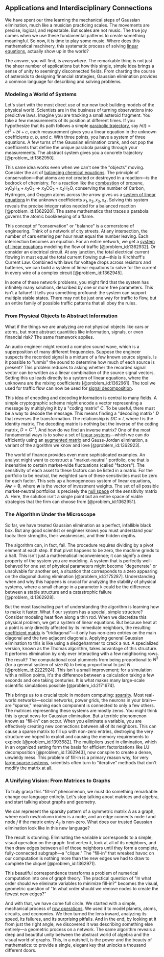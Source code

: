 ## Applications and Interdisciplinary Connections

We have spent our time learning the mechanical steps of Gaussian elimination, much like a musician practicing scales. The movements are precise, logical, and repeatable. But scales are not music. The true joy comes when we use these fundamental patterns to create something meaningful. So now, it is time to play some music. Where does this mathematical machinery, this systematic process of solving [linear equations](@article_id:150993), actually show up in the world?

The answer, you will find, is *everywhere*. The remarkable thing is not just the sheer number of applications but how this single, simple idea brings a sense of unity to seemingly disconnected fields. From charting the course of asteroids to designing financial strategies, Gaussian elimination provides a common language for describing and solving problems.

### Modeling a World of Systems

Let's start with the most direct use of our new tool: building models of the physical world. Scientists are in the business of turning observations into predictive laws. Imagine you are tracking a small asteroid fragment. You take a few measurements of its position at different times. If you hypothesize that its path follows a simple [parabolic trajectory](@article_id:169718), say $h(t) = at^2 + bt + c$, each measurement gives you a linear equation in the unknown coefficients $a$, $b$, and $c$. With three points, you have a system of three equations. A few turns of the Gaussian elimination crank, and out pop the coefficients that define the unique parabola passing through your measurements. The abstract system gives you a concrete trajectory [@problem_id:1362950].

This same idea works even when we can't see the "objects" moving. Consider the art of [balancing chemical equations](@article_id:141926). The principle of conservation—that atoms are not created or destroyed in a reaction—is the bedrock of chemistry. For a reaction like the [combustion](@article_id:146206) of propane, $x_1 \text{C}_3\text{H}_8 + x_2 \text{O}_2 \rightarrow x_3 \text{CO}_2 + x_4 \text{H}_2\text{O}$, conserving the number of Carbon, Hydrogen, and Oxygen atoms across the arrow gives us a [system of linear equations](@article_id:139922) in the unknown coefficients $x_1, x_2, x_3, x_4$. Solving this system reveals the precise integer ratios needed for a balanced reaction [@problem_id:1362920]. The same mathematics that traces a parabola governs the atomic bookkeeping of a flame.

This concept of "conservation" or "balance" is a cornerstone of engineering. Think of a network of city streets. At any intersection, the number of cars entering per hour must equal the number leaving. Each intersection becomes an equation. For an entire network, we get a [system of linear equations](@article_id:139922) modeling the flow of traffic [@problem_id:1362932]. Or consider an electrical circuit. At any junction, the total electrical current flowing in must equal the total current flowing out—this is Kirchhoff's Current Law. Combined with laws for voltage drops across resistors and batteries, we can build a system of linear equations to solve for the current in every wire of a complex circuit [@problem_id:1362945].

In some of these network problems, you might find that the system has infinitely many solutions, described by one or more free parameters. This isn't a failure! It tells you something profound: the system can support multiple stable states. There may not be just one way for traffic to flow, but an entire family of possible traffic patterns that all obey the rules.

### From Physical Objects to Abstract Information

What if the things we are analyzing are not physical objects like cars or atoms, but more abstract quantities like information, signals, or even financial risk? The same framework applies.

An audio engineer might record a complex sound wave, which is a superposition of many different frequencies. Suppose the engineer suspects the recorded signal is a mixture of a few known source signals. Is it possible to "unmix" the sound to determine how much of each source is present? This problem reduces to asking whether the recorded signal vector can be written as a linear combination of the source signal vectors. Setting this up leads directly to a system of linear equations, where the unknowns are the mixing coefficients [@problem_id:1362961]. The tool we used for traffic flow can now be used for [signal decomposition](@article_id:145352).

This idea of encoding and decoding information is central to many fields. A simple cryptographic scheme might encode a vector representing a message by multiplying it by a "coding matrix" $C$. To be useful, there must be a way to decode the message. This means finding a "decoding matrix" $D$ that reverses the transformation. The relationship is $D C = I$, where $I$ is the identity matrix. The decoding matrix is nothing but the inverse of the coding matrix, $D = C^{-1}$. And how do we find an inverse matrix? One of the most fundamental ways is to solve a set of [linear systems](@article_id:147356)—which we can do efficiently using an [augmented matrix](@article_id:150029) and Gauss-Jordan elimination, a variant of the algorithm we know and love [@problem_id:1362923].

The world of finance provides even more sophisticated examples. An analyst might want to construct a "market-neutral" portfolio, one that is insensitive to certain market-wide fluctuations (called "factors"). The sensitivity of each asset to these factors can be listed in a matrix. For the portfolio to be neutral, the weighted sum of these sensitivities must be zero for each factor. This sets up a homogeneous system of linear equations, $A\mathbf{w} = \mathbf{0}$, where $\mathbf{w}$ is the vector of investment weights. The set of all possible market-neutral portfolios is precisely the [null space](@article_id:150982) of the sensitivity matrix $A$. Here, the solution isn't a single point but an entire space of viable strategies that the firm can choose from [@problem_id:1362951].

### The Algorithm Under the Microscope

So far, we have treated Gaussian elimination as a perfect, infallible black box. But any good scientist or engineer knows you must understand your tools: their strengths, their weaknesses, and their hidden depths.

The algorithm can, in fact, fail. The procedure requires dividing by a pivot element at each step. If that pivot happens to be zero, the machine grinds to a halt. This isn't just a mathematical inconvenience; it can signify a deep property of the system you are modeling. A system that is perfectly well-behaved for one set of physical parameters might become "degenerate" or unsolvable for another set, a situation that corresponds to a zero appearing on the diagonal during elimination [@problem_id:2175287]. Understanding when and why this happens is crucial for analyzing the stability of physical systems, where a small change in a parameter `k` could be the difference between a stable structure and a catastrophic failure [@problem_id:1362928].

But the most fascinating part of understanding the algorithm is learning how to make it faster. What if our system has a special, simple structure? Consider modeling heat flow along a thin rod. When we discretize this physical problem, we get a system of linear equations. But because heat at a point is only directly affected by its immediate neighbors, the resulting [coefficient matrix](@article_id:150979) is "tridiagonal"—it only has non-zero entries on the main diagonal and the two adjacent diagonals. Applying general Gaussian elimination to this is like using a sledgehammer to crack a nut. A specialized version, known as the Thomas algorithm, takes advantage of this structure. It performs elimination by only ever interacting with a few neighboring rows. The result? The computational cost plummets from being proportional to $N^3$ (for a general system of size $N$) to being proportional to just $N$ [@problem_id:2222924]. This isn't a small improvement; for a simulation with a million points, it's the difference between a calculation taking a few seconds and one taking centuries. It is what makes many large-scale scientific simulations possible [@problem_id:2171674].

This brings us to a crucial topic in modern computing: [sparsity](@article_id:136299). Most real-world networks—social networks, power grids, the neurons in your brain—are "sparse," meaning each component is connected to only a few others. The matrices representing these systems are mostly zeros. You might think this is great news for Gaussian elimination. But a terrible phenomenon known as "fill-in" can occur. When you eliminate a variable, you are effectively creating new connections between all of its neighbors. This can cause a sparse matrix to fill up with non-zero entries, destroying the very structure we hoped to exploit and causing the memory requirements to explode [@problem_id:1393682]. The multipliers used in elimination, which in an organized setting form the basis for efficient factorizations like LU decomposition [@problem_id:1362943], now conspire to create a dense, unwieldy mess. This problem of fill-in is a primary reason why, for very [large sparse systems](@article_id:176772), scientists often turn to "iterative" methods that don't modify the matrix at all.

### A Unifying Vision: From Matrices to Graphs

To truly grasp this "fill-in" phenomenon, we must do something remarkable: change our language entirely. Let's stop talking about matrices and algebra, and start talking about graphs and geometry.

We can represent the sparsity pattern of a symmetric matrix $A$ as a graph, where each row/column index is a node, and an edge connects node $i$ and node $j$ if the matrix entry $A_{ij}$ is non-zero. What does our trusted Gaussian elimination look like in this new language?

The result is stunning. Eliminating the variable $k$ corresponds to a simple, visual operation on the graph: find vertex $k$, look at all of its neighbors, and then draw edges between all of those neighbors until they form a complete, fully-connected subgraph—a "clique." The "fill-in" that wreaked havoc on our computation is nothing more than the new edges we had to draw to complete the clique! [@problem_id:1362971].

This beautiful correspondence transforms a problem of numerical computation into one of graph theory. The practical question of "In what order should we eliminate variables to minimize fill-in?" becomes the visual, geometric question of "In what order should we remove nodes to create the fewest new edges?"

And with that, we have come full circle. We started with a simple, mechanical process of [row operations](@article_id:149271). We used it to model planets, atoms, circuits, and economies. We then turned the lens inward, analyzing its speed, its failures, and its surprising pitfalls. And in the end, by looking at it from just the right angle, we discovered it was describing something else entirely—a geometric process on a network. The same algorithm reveals a deep and beautiful unity between the abstract world of algebra and the visual world of graphs. This, in a nutshell, is the power and the beauty of mathematics: to provide a single, elegant key that unlocks a thousand different doors.